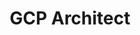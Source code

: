 ---
layout: post
title: GCP Architect
categories: [architect, cloud, gcp]
tags: [Cloud, Google Cloud Platform(GCP), Architect]
---